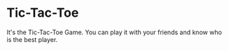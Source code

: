 # Tic-Tac-Toe
It's the Tic-Tac-Toe Game. You can play it with your friends and know who is the best player.
